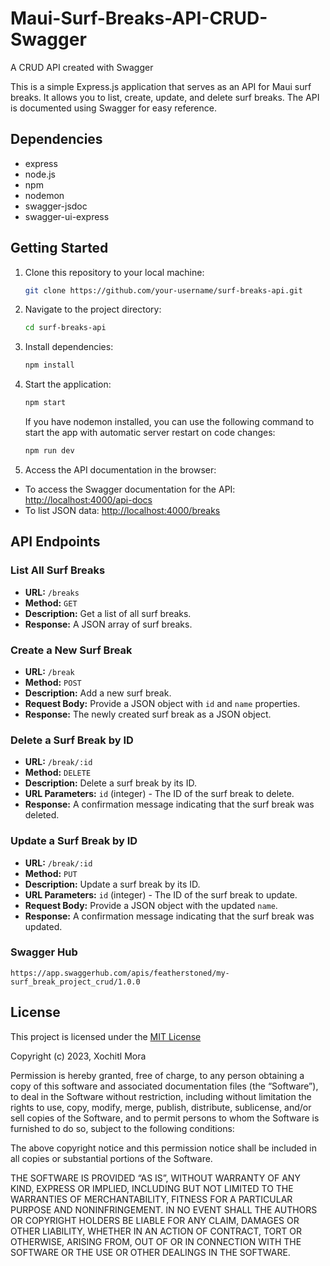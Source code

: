 # Maui-Surf-Breaks-API-CRUD-Swagger
A CRUD API created with Swagger

This is a simple Express.js application that serves as an API for Maui surf breaks. It allows you to list, create, update, and delete surf breaks. The API is documented using Swagger for easy reference.

## Dependencies

- express
- node.js
- npm
- nodemon
- swagger-jsdoc
- swagger-ui-express

## Getting Started

1. Clone this repository to your local machine:

   ```bash
   git clone https://github.com/your-username/surf-breaks-api.git
   ```

2. Navigate to the project directory:

   ```bash
   cd surf-breaks-api
   ```

3. Install dependencies:

   ```bash
   npm install
   ```

4. Start the application:

   ```bash
   npm start
   ```

   If you have nodemon installed, you can use the following command to start the app with automatic server restart on code changes:

   ```bash
   npm run dev
   ```

5. Access the API documentation in the browser:
- To access the Swagger documentation for the API: [http://localhost:4000/api-docs](http://localhost:4000/api-docs)
- To list JSON data: [http://localhost:4000/breaks](http://localhost:4000/breaks)

## API Endpoints

### List All Surf Breaks

- **URL:** `/breaks`
- **Method:** `GET`
- **Description:** Get a list of all surf breaks.
- **Response:** A JSON array of surf breaks.

### Create a New Surf Break

- **URL:** `/break`
- **Method:** `POST`
- **Description:** Add a new surf break.
- **Request Body:** Provide a JSON object with `id` and `name` properties.
- **Response:** The newly created surf break as a JSON object.

### Delete a Surf Break by ID

- **URL:** `/break/:id`
- **Method:** `DELETE`
- **Description:** Delete a surf break by its ID.
- **URL Parameters:** `id` (integer) - The ID of the surf break to delete.
- **Response:** A confirmation message indicating that the surf break was deleted.

### Update a Surf Break by ID

- **URL:** `/break/:id`
- **Method:** `PUT`
- **Description:** Update a surf break by its ID.
- **URL Parameters:** `id` (integer) - The ID of the surf break to update.
- **Request Body:** Provide a JSON object with the updated `name`.
- **Response:** A confirmation message indicating that the surf break was updated.

### Swagger Hub
```
https://app.swaggerhub.com/apis/featherstoned/my-surf_break_project_crud/1.0.0
```

## License

This project is licensed under the [MIT License](https://opensource.org/license/mit/)

Copyright (c) 2023, Xochitl Mora

Permission is hereby granted, free of charge, to any person obtaining a copy of this software and associated documentation files (the “Software”), to deal in the Software without restriction, including without limitation the rights to use, copy, modify, merge, publish, distribute, sublicense, and/or sell copies of the Software, and to permit persons to whom the Software is furnished to do so, subject to the following conditions:

The above copyright notice and this permission notice shall be included in all copies or substantial portions of the Software.

THE SOFTWARE IS PROVIDED “AS IS”, WITHOUT WARRANTY OF ANY KIND, EXPRESS OR IMPLIED, INCLUDING BUT NOT LIMITED TO THE WARRANTIES OF MERCHANTABILITY, FITNESS FOR A PARTICULAR PURPOSE AND NONINFRINGEMENT. IN NO EVENT SHALL THE AUTHORS OR COPYRIGHT HOLDERS BE LIABLE FOR ANY CLAIM, DAMAGES OR OTHER LIABILITY, WHETHER IN AN ACTION OF CONTRACT, TORT OR OTHERWISE, ARISING FROM, OUT OF OR IN CONNECTION WITH THE SOFTWARE OR THE USE OR OTHER DEALINGS IN THE SOFTWARE.





